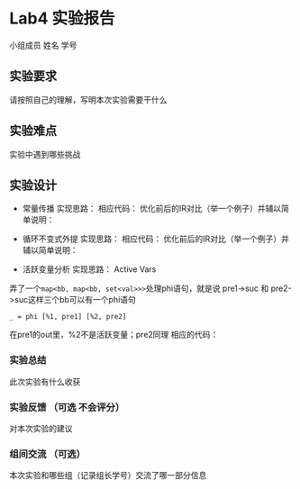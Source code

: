 # Lab4 实验报告

小组成员 姓名 学号

## 实验要求

请按照自己的理解，写明本次实验需要干什么

## 实验难点

实验中遇到哪些挑战

## 实验设计

* 常量传播
    实现思路：
    相应代码：
    优化前后的IR对比（举一个例子）并辅以简单说明：

* 循环不变式外提
    实现思路：
    相应代码：
    优化前后的IR对比（举一个例子）并辅以简单说明：

* 活跃变量分析
    实现思路：
Active Vars

弄了一个`map<bb, map<bb, set<val>>>`处理phi语句，就是说 pre1->suc 和 pre2->suc这样三个bb可以有一个phi语句
```
_ = phi [%1, pre1] [%2, pre2]
```
在pre1的out里，%2不是活跃变量；pre2同理
    相应的代码：

### 实验总结

此次实验有什么收获

### 实验反馈 （可选 不会评分）

对本次实验的建议

### 组间交流 （可选）

本次实验和哪些组（记录组长学号）交流了哪一部分信息
